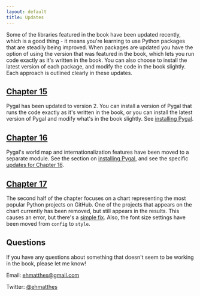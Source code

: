 ```yaml
---
layout: default
title: Updates
---
```


Some of the libraries featured in the book have been updated recently, which is a good thing - it means you're learning to use Python packages that are steadily being improved. When packages are updated you have the option of using the version that was featured in the book, which lets you run code exactly as it's written in the book. You can also choose to install the latest version of each package, and modify the code in the book slightly. Each approach is outlined clearly in these updates.

[Chapter 15](chapter_15/README.html)
---

Pygal has been updated to version 2. You can install a version of Pygal that runs the code exactly as it's written in the book, or you can install the latest version of Pygal and modify what's in the book slightly. See [installing Pygal](chapter_15/README.html#installing-pygal).

[Chapter 16](chapter_16/README.html)
---

Pygal's world map and internationalization features have been moved to a separate module. See the section on [installing Pygal](chapter_15/README.html#installing-pygal), and see the specific [updates for Chapter 16](chapter_16/README.html#updates).

[Chapter 17](chapter_17/README.html)
---

The second half of the chapter focuses on a chart representing the most popular Python projects on GitHub. One of the projects that appears on the chart currently has been removed, but still appears in the results. This causes an error, but there's a [simple fix](chapter_17/README.html). Also, the font size settings have been moved from `config` to `style`.

Questions
---

If you have any questions about something that doesn't seem to be working in the book, please let me know!

Email: [ehmatthes@gmail.com](mailto:ehmatthes@gmail.com)

Twitter: [@ehmatthes](http://twitter.com/ehmatthes/)
